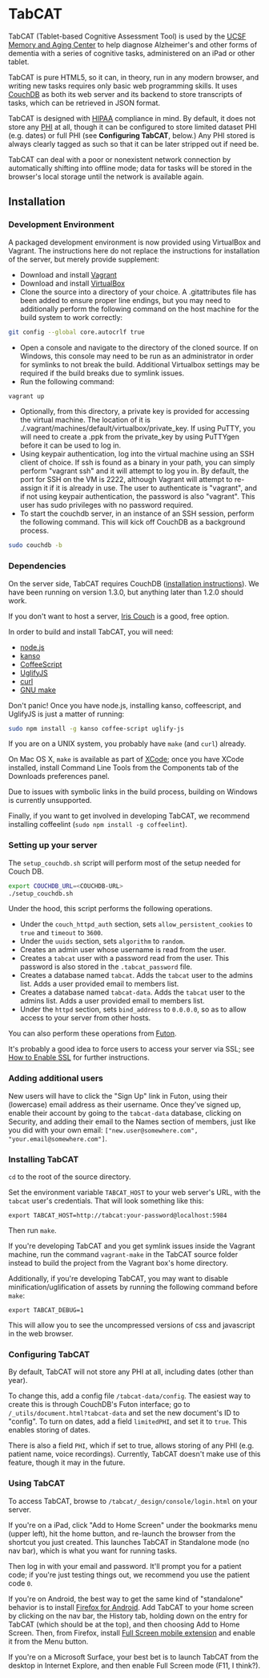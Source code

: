 TabCAT
======

TabCAT (Tablet-based Cognitive Assessment Tool) is used by the [UCSF Memory and Aging Center](http://mac.ucsf.edu) to help diagnose Alzheimer's and other forms of dementia with a series of cognitive tasks, administered on an iPad or other tablet.

TabCAT is pure HTML5, so it can, in theory, run in any modern browser, and writing new tasks requires only basic web programming skills. It uses [CouchDB](http://couchdb.apache.org/) as both its web server and its backend to store transcripts of tasks, which can be retrieved in JSON format.

TabCAT is designed with [HIPAA](http://www.hhs.gov/ocr/privacy/) compliance in mind. By default, it does not store any [PHI](http://www.hhs.gov/ocr/privacy/hipaa/understanding/coveredentities/De-identification/guidance.html#protected) at all, though it can be configured to store limited dataset PHI (e.g. dates) or full PHI (see **Configuring TabCAT**, below.) Any PHI stored is always clearly tagged as such so that it can be later stripped out if need be.

TabCAT can deal with a poor or nonexistent network connection by automatically shifting into offline mode; data for tasks will be stored in the browser's local storage until the network is available again.

Installation
------------

### Development Environment

A packaged development environment is now provided using VirtualBox and Vagrant.  The instructions here do not replace the instructions for installation of the server, but merely provide supplement:

 * Download and install [Vagrant](https://www.vagrantup.com/downloads.html)
 * Download and install [VirtualBox](https://www.virtualbox.org/wiki/Downloads)
 * Clone the source into a directory of your choice.  A .gitattributes file has been added to ensure proper line endings, but you may need to additionally perform the following command on the host machine for the build system to work correctly:
```sh
git config --global core.autocrlf true
```
 * Open a console and navigate to the directory of the cloned source. If on Windows, this console may need to be run as an administrator in order for symlinks to not break the build.  Additional Virtualbox settings may be required if the build breaks due to symlink issues.
 * Run the following command:  
```sh
vagrant up
```
 * Optionally, from this directory, a private key is provided for accessing the virtual machine.  The location of it is ./.vagrant/machines/default/virtualbox/private_key.  If using PuTTY, you will need to create a .ppk from the private_key by using PuTTYgen before it can be used to log in.
 * Using keypair authentication, log into the virtual machine using an SSH client of choice.  If ssh is found as a binary in your path, you can simply perform "vagrant ssh" and it will attempt to log you in. By default, the port for SSH on the VM is 2222, although Vagrant will attempt to re-assign it if it is already in use.  The user to authenticate is "vagrant", and if not using keypair authentication, the password is also "vagrant".  This user has sudo privileges with no password required.
 * To start the couchdb server, in an instance of an SSH session, perform the following command.  This will kick off CouchDB as a background process.
```sh
sudo couchdb -b
``` 

### Dependencies

On the server side, TabCAT requires CouchDB ([installation instructions](http://docs.couchdb.org/en/latest/install/index.html)). We have been running on version 1.3.0, but anything later than 1.2.0 should work.

If you don't want to host a server, [Iris Couch](http://www.iriscouch.com/) is a good, free option.

In order to build and install TabCAT, you will need:

 * [node.js](http://nodejs.org/)
 * [kanso](http://kan.so)
 * [CoffeeScript](http://coffeescript.org/)
 * [UglifyJS](https://github.com/mishoo/UglifyJS2)
 * [curl](http://curl.haxx.se/download.html)
 * [GNU make](http://www.gnu.org/software/make/)

Don't panic! Once you have node.js, installing kanso, coffeescript, and UglifyJS is just a matter of running:

```sh
sudo npm install -g kanso coffee-script uglify-js
```

If you are on a UNIX system, you probably have `make` (and `curl`) already.

On Mac OS X, `make` is available as part of [XCode](https://developer.apple.com/xcode/); once you have XCode installed, install Command Line Tools from the Components tab of the Downloads preferences panel.

Due to issues with symbolic links in the build process, building on Windows is currently unsupported.

Finally, if you want to get involved in developing TabCAT, we recommend installing coffeelint (`sudo npm install -g coffeelint`).

### Setting up your server

The `setup_couchdb.sh` script will perform most of the setup needed for Couch DB.

```sh
export COUCHDB_URL=<COUCHDB-URL>
./setup_couchdb.sh
```
Under the hood, this script performs the following operations.

* Under the `couch_httpd_auth` section, sets `allow_persistent_cookies` to `true` and `timeout` to `3600`.
* Under the `uuids` section, sets `algorithm` to `random`.
* Creates an admin user whose username is read from the user.
* Creates a `tabcat` user with a password read from the user. This password is also stored in the `.tabcat_password` file.
* Creates a database named `tabcat`. Adds the `tabcat` user to the admins list. Adds a user provided email to members list.
* Creates a database named `tabcat-data`. Adds the `tabcat` user to the admins list. Adds a user provided email to members list.
* Under the `httpd` section, sets `bind_address` to `0.0.0.0`, so as to allow access to your server from other hosts.

You can also perform these operations from [Futon](http://wiki.apache.org/couchdb/Getting_started_with_Futon).

It's probably a good idea to force users to access your server via SSL; see [How to Enable SSL](http://wiki.apache.org/couchdb/How_to_enable_SSL) for further instructions.

### Adding additional users

New users will have to click the "Sign Up" link in Futon, using their (lowercase) email address as their username. Once they've signed up, enable their account by going to the `tabcat-data` database, clicking on Security, and adding their email to the Names section of members, just like you did with your own email: `["new.user@somewhere.com", "your.email@somewhere.com"]`.

### Installing TabCAT

`cd` to the root of the source directory.

Set the environment variable `TABCAT_HOST` to your web server's URL, with the `tabcat` user's credentials. That will look something like this:

`export TABCAT_HOST=http://tabcat:your-password@localhost:5984`

Then run `make`.

If you're developing TabCAT and you get symlink issues inside the Vagrant machine, run the command `vagrant-make` in the TabCAT source folder instead to build the project from the Vagrant box's home directory.

Additionally, if you're developing TabCAT, you may want to disable minification/uglification of assets by running the following command before `make`:

`export TABCAT_DEBUG=1`

This will allow you to see the uncompressed versions of css and javascript in the web browser.

### Configuring TabCAT

By default, TabCAT will not store any PHI at all, including dates
(other than year).

To change this, add a config file `/tabcat-data/config`. The easiest way to create this is through CouchDB's Futon interface; go to `/_utils/document.html?tabcat-data` and set the new document's ID to "config". To turn on dates, add a field `limitedPHI`, and set it to `true`. This enables storing of dates.

There is also a field `PHI`, which if set to true, allows storing of any PHI (e.g. patient name, voice recordings). Currently, TabCAT doesn't make use of this feature, though it may in the future.

### Using TabCAT

To access TabCAT, browse to `/tabcat/_design/console/login.html` on your server.

If you're on a iPad, click "Add to Home Screen" under the bookmarks menu (upper left), hit the home button, and re-launch the browser from the shortcut you just created. This launches TabCAT in Standalone mode (no nav bar), which is what you want for running tasks.

Then log in with your email and password. It'll prompt you for a patient code; if you're just testing things out, we recommend you use the patient code `0`.

If you're on Android, the best way to get the same kind of "standalone" behavior is to install [Firefox for Android](https://play.google.com/store/apps/details?id=org.mozilla.firefox). Add TabCAT to your home screen by clicking on the nav bar, the History tab, holding down on the entry for TabCAT (which should be at the top), and then choosing Add to Home Screen. Then, from Firefox, install [Full Screen mobile extension](https://addons.mozilla.org/En-us/mobile/addon/full-screen-252573/) and enable it from the Menu button.

If you're on a Microsoft Surface, your best bet is to launch TabCAT from the desktop in Internet Explore, and then enable Full Screen mode (F11, I think?).
